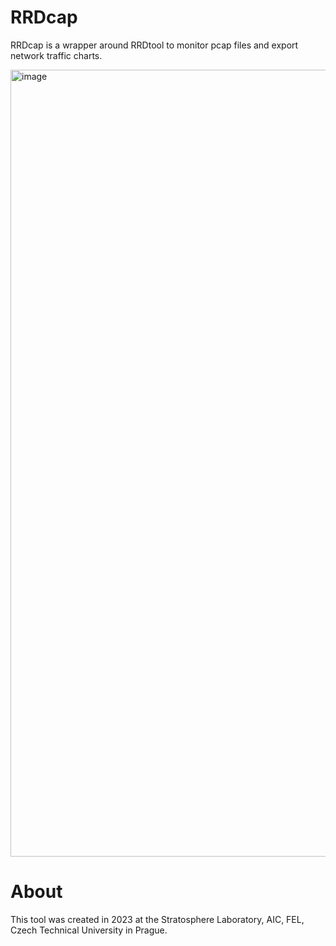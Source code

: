 # RRDcap
RRDcap is a wrapper around RRDtool to monitor pcap files and export network traffic charts.

<img width="1259" alt="image" src="https://user-images.githubusercontent.com/2458879/221355076-ad66f947-84f8-41c8-8406-812bd1ab1ebe.png">

# About
This tool was created in 2023 at the Stratosphere Laboratory, AIC, FEL, Czech Technical University in Prague.
